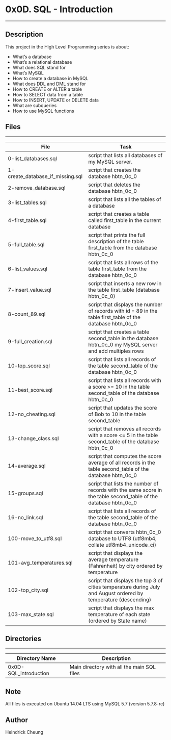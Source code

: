 # 0x0D. SQL - Introduction
---
## Description

This project in the High Level Programming series is about:
* What’s a database
* What’s a relational database
* What does SQL stand for
* What’s MySQL
* How to create a database in MySQL
* What does DDL and DML stand for
* How to CREATE or ALTER a table
* How to SELECT data from a table
* How to INSERT, UPDATE or DELETE data
* What are subqueries
* How to use MySQL functions

## Files
---
File|Task
---|---
0-list_databases.sql | script that lists all databases of my MySQL server.
1-create_database_if_missing.sql | script that creates the database hbtn_0c_0
2-remove_database.sql | script that deletes the database hbtn_0c_0
3-list_tables.sql | script that lists all the tables of a database
4-first_table.sql | script that creates a table called first_table in the current database
5-full_table.sql | script that prints the full description of the table first_table from the database hbtn_0c_0
6-list_values.sql | script that lists all rows of the table first_table from the database hbtn_0c_0
7-insert_value.sql | script that inserts a new row in the table first_table (database hbtn_0c_0) 
8-count_89.sql | script that displays the number of records with id = 89 in the table first_table of the database hbtn_0c_0
9-full_creation.sql | script that creates a table second_table in the database hbtn_0c_0 my MySQL server and add multiples rows
10-top_score.sql | script that lists all records of the table second_table of the database hbtn_0c_0
11-best_score.sql | script that lists all records with a score >= 10 in the table second_table of the database hbtn_0c_0
12-no_cheating.sql | script that updates the score of Bob to 10 in the table second_table
13-change_class.sql | script that removes all records with a score <= 5 in the table second_table of the database hbtn_0c_0
14-average.sql | script that computes the score average of all records in the table second_table of the database hbtn_0c_0
15-groups.sql | script that lists the number of records with the same score in the table second_table of the database hbtn_0c_0
16-no_link.sql | script that lists all records of the table second_table of the database hbtn_0c_0
100-move_to_utf8.sql | script that converts hbtn_0c_0 database to UTF8 (utf8mb4, collate utf8mb4_unicode_ci)
101-avg_temperatures.sql | script that displays the average temperature (Fahrenheit) by city ordered by temperature 
102-top_city.sql | script that displays the top 3 of cities temperature during July and August ordered by temperature (descending)
103-max_state.sql | script that displays the max temperature of each state (ordered by State name)

## Directories
---
Directory Name | Description
---|---
0x0D-SQL_introduction | Main directory with all the main SQL files

## Note
All files is executed on Ubuntu 14.04 LTS using MySQL 5.7 (version 5.7.8-rc)

## Author
Heindrick Cheung